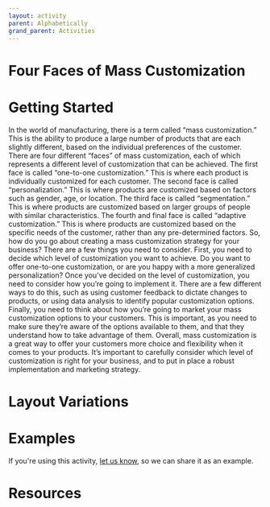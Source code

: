 ```yaml
---
layout: activity
parent: Alphabetically
grand_parent: Activities
---
```


# Four Faces of Mass Customization

# Getting Started

In the world of manufacturing, there is a term called “mass customization.” This is the ability to produce a large number of products that are each slightly different, based on the individual preferences of the customer. There are four different “faces” of mass customization, each of which represents a different level of customization that can be achieved. The first face is called “one-to-one customization.” This is where each product is individually customized for each customer. The second face is called “personalization.” This is where products are customized based on factors such as gender, age, or location. The third face is called “segmentation.” This is where products are customized based on larger groups of people with similar characteristics. The fourth and final face is called “adaptive customization.” This is where products are customized based on the specific needs of the customer, rather than any pre-determined factors. So, how do you go about creating a mass customization strategy for your business? There are a few things you need to consider. First, you need to decide which level of customization you want to achieve. Do you want to offer one-to-one customization, or are you happy with a more generalized personalization? Once you’ve decided on the level of customization, you need to consider how you’re going to implement it. There are a few different ways to do this, such as using customer feedback to dictate changes to products, or using data analysis to identify popular customization options. Finally, you need to think about how you’re going to market your mass customization options to your customers. This is important, as you need to make sure they’re aware of the options available to them, and that they understand how to take advantage of them. Overall, mass customization is a great way to offer your customers more choice and flexibility when it comes to your products. It’s important to carefully consider which level of customization is right for your business, and to put in place a robust implementation and marketing strategy.

# Layout Variations
# Examples
If you're using this activity, [let us know](https://github.com/Standards-and-Practices/structured-rapid-development/issues/new?assignees=&labels=documentation&template=example-submission.md&title=Example+of+%5Byour+pattern+here%5D), so we can share it as an example.
# Resources